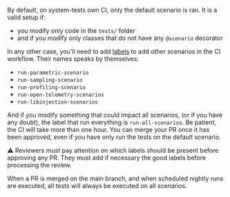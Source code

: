 By default, on system-tests own CI, only the default scenario is ran. It is a valid setup if:

- you modify only code in the `tests/` folder
- and if you modify only classes that do not have any `@scenario` decorator

In any other case, you'll need to add [labels](https://docs.github.com/en/issues/using-labels-and-milestones-to-track-work/managing-labels#applying-labels-to-issues-and-pull-requests) to add other scenarios in the CI workflow. Their names speaks by themselves:

- `run-parametric-scenario`
- `run-sampling-scenario`
- `run-profiling-scenario`
- `run-open-telemetry-scenarios`
- `run-libinjection-scenarios`

And if you modify something that could impact all scenarios, (or if you have any doubt), the label that run everything is `run-all-scenarios`. Be patient, the CI will take more than one hour. You can merge your PR once it has been approved, even if you have only run the tests on the default scenario.

:warning: Reviewers must pay attention on which labels should be present before approving any PR. They must add if necessary the good labels before processing the review.

When a PR is merged on the main branch, and when scheduled nightly runs are executed, all tests will always be executed on all scenarios.
